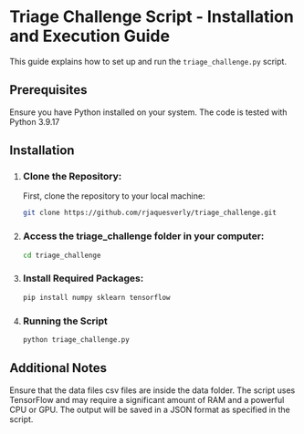 # Triage Challenge Script - Installation and Execution Guide

This guide explains how to set up and run the `triage_challenge.py` script.

## Prerequisites

Ensure you have Python installed on your system. The code is tested with Python 3.9.17

## Installation

1. ### Clone the Repository:

   First, clone the repository to your local machine:
   
   ```bash
   git clone https://github.com/rjaquesverly/triage_challenge.git
   ```

2. ### Access the triage_challenge folder in your computer:

   ```bash
   cd triage_challenge
   ```

3. ### Install Required Packages:

   ```bash
   pip install numpy sklearn tensorflow
   ```
4. ### Running the Script
   ```bash
   python triage_challenge.py
   ```
## Additional Notes
Ensure that the data files csv files are inside the data folder.
The script uses TensorFlow and may require a significant amount of RAM and a powerful CPU or GPU.
The output will be saved in a JSON format as specified in the script.


